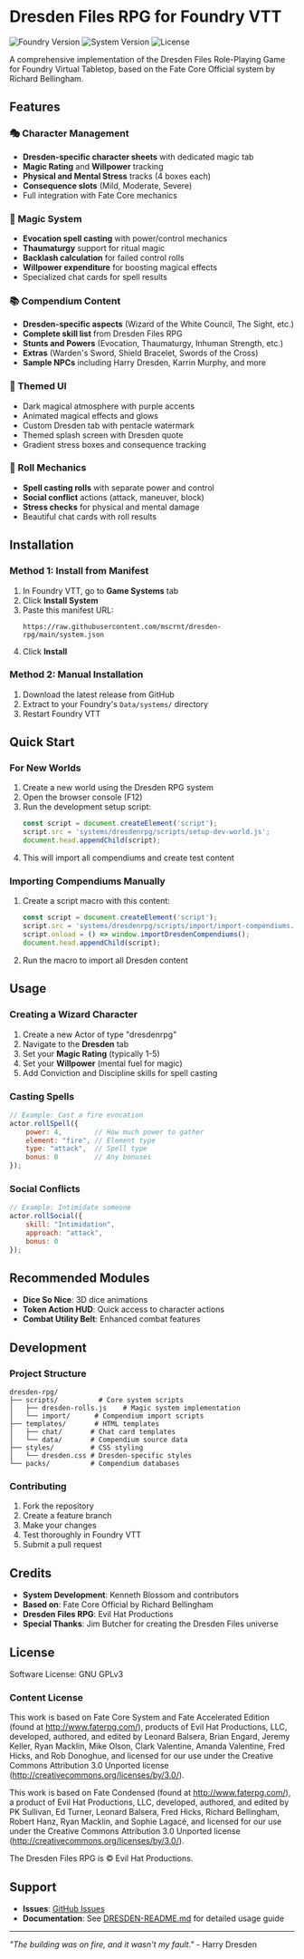 # Dresden Files RPG for Foundry VTT

![Foundry Version](https://img.shields.io/badge/Foundry-v12-green)
![System Version](https://img.shields.io/badge/Version-0.1.2-blue)
![License](https://img.shields.io/badge/License-GPLv3-blue)

A comprehensive implementation of the Dresden Files Role-Playing Game for Foundry Virtual Tabletop, based on the Fate Core Official system by Richard Bellingham.

## Features

### 🎭 Character Management
- **Dresden-specific character sheets** with dedicated magic tab
- **Magic Rating** and **Willpower** tracking
- **Physical and Mental Stress** tracks (4 boxes each)
- **Consequence slots** (Mild, Moderate, Severe)
- Full integration with Fate Core mechanics

### 🎲 Magic System
- **Evocation spell casting** with power/control mechanics
- **Thaumaturgy** support for ritual magic
- **Backlash calculation** for failed control rolls
- **Willpower expenditure** for boosting magical effects
- Specialized chat cards for spell results

### 📚 Compendium Content
- **Dresden-specific aspects** (Wizard of the White Council, The Sight, etc.)
- **Complete skill list** from Dresden Files RPG
- **Stunts and Powers** (Evocation, Thaumaturgy, Inhuman Strength, etc.)
- **Extras** (Warden's Sword, Shield Bracelet, Swords of the Cross)
- **Sample NPCs** including Harry Dresden, Karrin Murphy, and more

### 🎨 Themed UI
- Dark magical atmosphere with purple accents
- Animated magical effects and glows
- Custom Dresden tab with pentacle watermark
- Themed splash screen with Dresden quote
- Gradient stress boxes and consequence tracking

### 🎯 Roll Mechanics
- **Spell casting rolls** with separate power and control
- **Social conflict** actions (attack, maneuver, block)
- **Stress checks** for physical and mental damage
- Beautiful chat cards with roll results

## Installation

### Method 1: Install from Manifest
1. In Foundry VTT, go to **Game Systems** tab
2. Click **Install System**
3. Paste this manifest URL:
   ```
   https://raw.githubusercontent.com/mscrnt/dresden-rpg/main/system.json
   ```
4. Click **Install**

### Method 2: Manual Installation
1. Download the latest release from GitHub
2. Extract to your Foundry's `Data/systems/` directory
3. Restart Foundry VTT

## Quick Start

### For New Worlds
1. Create a new world using the Dresden RPG system
2. Open the browser console (F12)
3. Run the development setup script:
   ```javascript
   const script = document.createElement('script');
   script.src = 'systems/dresdenrpg/scripts/setup-dev-world.js';
   document.head.appendChild(script);
   ```
4. This will import all compendiums and create test content

### Importing Compendiums Manually
1. Create a script macro with this content:
   ```javascript
   const script = document.createElement('script');
   script.src = 'systems/dresdenrpg/scripts/import/import-compendiums.js';
   script.onload = () => window.importDresdenCompendiums();
   document.head.appendChild(script);
   ```
2. Run the macro to import all Dresden content

## Usage

### Creating a Wizard Character
1. Create a new Actor of type "dresdenrpg"
2. Navigate to the **Dresden** tab
3. Set your **Magic Rating** (typically 1-5)
4. Set your **Willpower** (mental fuel for magic)
5. Add Conviction and Discipline skills for spell casting

### Casting Spells
```javascript
// Example: Cast a fire evocation
actor.rollSpell({
    power: 4,        // How much power to gather
    element: "fire", // Element type
    type: "attack",  // Spell type
    bonus: 0         // Any bonuses
});
```

### Social Conflicts
```javascript
// Example: Intimidate someone
actor.rollSocial({
    skill: "Intimidation",
    approach: "attack",
    bonus: 0
});
```

## Recommended Modules
- **Dice So Nice**: 3D dice animations
- **Token Action HUD**: Quick access to character actions
- **Combat Utility Belt**: Enhanced combat features

## Development

### Project Structure
```
dresden-rpg/
├── scripts/          # Core system scripts
│   ├── dresden-rolls.js    # Magic system implementation
│   └── import/      # Compendium import scripts
├── templates/       # HTML templates
│   ├── chat/       # Chat card templates
│   └── data/       # Compendium source data
├── styles/         # CSS styling
│   └── dresden.css # Dresden-specific styles
└── packs/          # Compendium databases
```

### Contributing
1. Fork the repository
2. Create a feature branch
3. Make your changes
4. Test thoroughly in Foundry VTT
5. Submit a pull request

## Credits

- **System Development**: Kenneth Blossom and contributors
- **Based on**: Fate Core Official by Richard Bellingham
- **Dresden Files RPG**: Evil Hat Productions
- **Special Thanks**: Jim Butcher for creating the Dresden Files universe

## License

Software License: GNU GPLv3

### Content License
This work is based on Fate Core System and Fate Accelerated Edition (found at http://www.faterpg.com/), products of Evil Hat Productions, LLC, developed, authored, and edited by Leonard Balsera, Brian Engard, Jeremy Keller, Ryan Macklin, Mike Olson, Clark Valentine, Amanda Valentine, Fred Hicks, and Rob Donoghue, and licensed for our use under the Creative Commons Attribution 3.0 Unported license (http://creativecommons.org/licenses/by/3.0/).

This work is based on Fate Condensed (found at http://www.faterpg.com/), a product of Evil Hat Productions, LLC, developed, authored, and edited by PK Sullivan, Ed Turner, Leonard Balsera, Fred Hicks, Richard Bellingham, Robert Hanz, Ryan Macklin, and Sophie Lagacé, and licensed for our use under the Creative Commons Attribution 3.0 Unported license (http://creativecommons.org/licenses/by/3.0/).

The Dresden Files RPG is © Evil Hat Productions.

## Support

- **Issues**: [GitHub Issues](https://github.com/mscrnt/dresden-rpg/issues)
- **Documentation**: See [DRESDEN-README.md](DRESDEN-README.md) for detailed usage guide

---

*"The building was on fire, and it wasn't my fault."* - Harry Dresden
